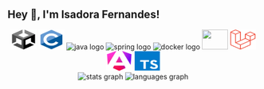 ## Hey 👋, I'm Isadora Fernandes!

<div align="center">
  <img src="https://github.com/devicons/devicon/blob/v2.16.0/icons/unity/unity-original.svg" height="40" width="52" alt="java logo"  />
   <img src="https://github.com/devicons/devicon/blob/v2.16.0/icons/c/c-original.svg" height="40" width="52" alt="java logo"  />
  <img src="https://cdn.jsdelivr.net/gh/devicons/devicon/icons/java/java-original.svg" height="40" width="52" alt="java logo"  />
  <img src="https://cdn.jsdelivr.net/gh/devicons/devicon/icons/spring/spring-original.svg" height="40" width="52" alt="spring logo"  />
  <img src="https://cdn.jsdelivr.net/gh/devicons/devicon/icons/docker/docker-original.svg" height="40" width="52" alt="docker logo"  />
  <img src="https://cdn.jsdelivr.net/gh/devicons/devicon@latest/icons/php/php-original.svg" height="40" width="52" />
  <img src="https://github.com/devicons/devicon/blob/v2.16.0/icons/laravel/laravel-original.svg" height="40" width="52" />
  <img src="https://github.com/devicons/devicon/blob/v2.16.0/icons/angular/angular-original.svg" height="40" width="52" />
  <img src="https://github.com/devicons/devicon/blob/v2.16.0/icons/typescript/typescript-plain.svg" height="40" width="52" />
  
</div>

 <div align="center">
  <img src="https://github-readme-stats.vercel.app/api?hide_title=false&hide_rank=false&show_icons=true&include_all_commits=true&count_private=true&disable_animations=false&theme=noctis_minimus&locale=pt-br&hide_border=false&custom_title=Estatísticas&username=Isaifo" height="150" alt="stats graph"  />
  <img src="https://github-readme-stats.vercel.app/api/top-langs?locale=pt-br&hide_title=false&layout=compact&card_width=320&langs_count=5&theme=noctis_minimus&hide_border=false&username=Isaifo" height="150" alt="languages graph"  />
</div>
